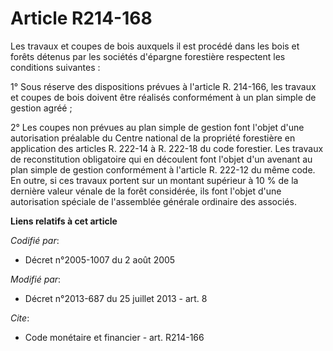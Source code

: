 # Article R214-168

Les travaux et coupes de bois auxquels il est procédé dans les bois et forêts détenus par les sociétés d'épargne forestière
respectent les conditions suivantes : 

1° Sous réserve des dispositions prévues à l'article R. 214-166, les travaux et coupes de bois doivent être réalisés
conformément à un plan simple de gestion agréé ; 

2° Les coupes non prévues au plan simple de gestion font l'objet d'une autorisation préalable du Centre national de la
propriété forestière en application des articles R. 222-14 à R. 222-18 du code forestier. Les travaux de reconstitution
obligatoire qui en découlent font l'objet d'un avenant au plan simple de gestion conformément à l'article R. 222-12 du même
code. En outre, si ces travaux portent sur un montant supérieur à 10 % de la dernière valeur vénale de la forêt considérée,
ils font l'objet d'une autorisation spéciale de l'assemblée générale ordinaire des associés.

**Liens relatifs à cet article**

_Codifié par_:

  - Décret n°2005-1007 du 2 août 2005

_Modifié par_:

  - Décret n°2013-687 du 25 juillet 2013 - art. 8

_Cite_:

  - Code monétaire et financier - art. R214-166
